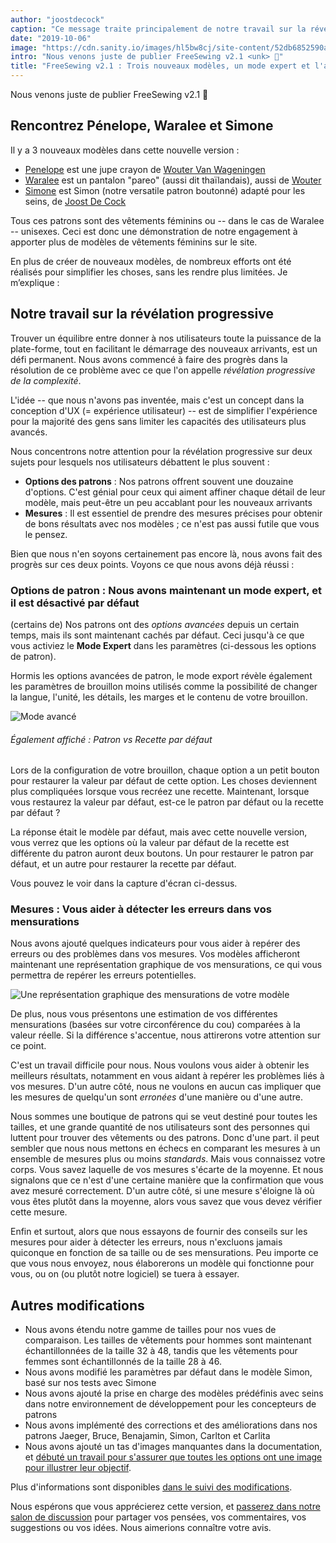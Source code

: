 ```yaml
---
author: "joostdecock"
caption: "Ce message traite principalement de notre travail sur la révélation progressive. De plus : trois nouveaux modèles !"
date: "2019-10-06"
image: "https://cdn.sanity.io/images/hl5bw8cj/site-content/52db6852590a15208dace4a16a6a1c824037e400-2000x1500.jpg"
intro: "Nous venons juste de publier FreeSewing v2.1 <unk> 🎉"
title: "FreeSewing v2.1 : Trois nouveaux modèles, un mode expert et l'aide aux mesures"
---
```



Nous venons juste de publier FreeSewing v2.1 🎉

## Rencontrez Pénelope, Waralee et Simone

Il y a 3 nouveaux modèles dans cette nouvelle version :

 - [Penelope](/patterns/penelope) est une jupe crayon de [Wouter Van Wageningen](/users/wouter.vdub)
 - [Waralee](/patterns/waralee) est un pantalon "pareo" (aussi dit thaïlandais), aussi de [Wouter](/users/wouter.vdub)
 - [Simone](/patterns/simone) est Simon (notre versatile patron boutonné) adapté pour les seins, de [Joost De Cock](/users/joost)

Tous ces patrons sont des vêtements féminins ou -- dans le cas de Waralee -- unisexes. Ceci est donc une démonstration de notre engagement à apporter plus de modèles de vêtements féminins sur le site.

En plus de créer de nouveaux modèles, de nombreux efforts ont été réalisés pour simplifier les choses, sans les rendre plus limitées. Je m’explique :

## Notre travail sur la révélation progressive

Trouver un équilibre entre donner à nos utilisateurs toute la puissance de la plate-forme, tout en facilitant le démarrage des nouveaux arrivants, est un défi permanent. Nous avons commencé à faire des progrès dans la résolution de ce problème avec ce que l'on appelle *révélation progressive de la complexité*.

L'idée -- que nous n'avons pas inventée, mais c'est un concept dans la conception d'UX (= expérience utilisateur) -- est de simplifier l'expérience pour la majorité des gens sans limiter les capacités des utilisateurs plus avancés.

Nous concentrons notre attention pour la révélation progressive sur deux sujets pour lesquels nos utilisateurs débattent le plus souvent :

 - **Options des patrons** : Nos patrons offrent souvent une douzaine d'options. C'est génial pour ceux qui aiment affiner chaque détail de leur modèle, mais peut-être un peu accablant pour les nouveaux arrivants
 - **Mesures** : Il est essentiel de prendre des mesures précises pour obtenir de bons résultats avec nos modèles ; ce n'est pas aussi futile que vous le pensez.

Bien que nous n'en soyons certainement pas encore là, nous avons fait des progrès sur ces deux points. Voyons ce que nous avons déjà réussi :

### Options de patron : Nous avons maintenant un mode expert, et il est désactivé par défaut

(certains de) Nos patrons ont des *options avancées* depuis un certain temps, mais ils sont maintenant cachés par défaut. Ceci jusqu'à ce que vous activiez le **Mode Expert** dans les paramètres (ci-dessous les options de patron).

Hormis les options avancées de patron, le mode export révèle également les paramètres de brouillon moins utilisés comme la possibilité de changer la langue, l'unité, les détails, les marges et le contenu de votre brouillon.

![Mode avancé](https://posts.freesewing.org/uploads/recreate_a6e2f9c4d6.png)

<Note> 

###### Également affiché : Patron vs Recette par défaut

Lors de la configuration de votre brouillon, chaque option a un petit bouton pour restaurer la valeur par défaut de cette option.
Les choses deviennent plus compliquées lorsque vous recréez une recette. Maintenant, lorsque vous restaurez la valeur par défaut, est-ce le patron par défaut ou la recette par défaut ?

La réponse était le modèle par défaut, mais avec cette nouvelle version, vous verrez que les options où la valeur par défaut de la recette est différente du patron
auront deux boutons. Un pour restaurer le patron par défaut, et un autre pour restaurer la recette par défaut. 

Vous pouvez le voir dans la capture d'écran ci-dessus.

</Note>

### Mesures : Vous aider à détecter les erreurs dans vos mensurations

Nous avons ajouté quelques indicateurs pour vous aider à repérer des erreurs ou des problèmes dans vos mesures. Vos modèles afficheront maintenant une représentation graphique de vos mensurations, ce qui vous permettra de repérer les erreurs potentielles.

![Une représentation graphique des mensurations de votre modèle](https://posts.freesewing.org/uploads/model_c3fa8fc50c.png)

De plus, nous vous présentons une estimation de vos différentes mensurations (basées sur votre circonférence du cou) comparées à la valeur réelle. Si la différence s'accentue, nous attirerons votre attention sur ce point.

C'est un travail difficile pour nous. Nous voulons vous aider à obtenir les meilleurs résultats, notamment en vous aidant à repérer les problèmes liés à vos mesures. D'un autre côté, nous ne voulons en aucun cas impliquer que les mesures de quelqu'un sont *erronées* d'une manière ou d'une autre.

Nous sommes une boutique de patrons qui se veut destiné pour toutes les tailles, et une grande quantité de nos utilisateurs sont des personnes qui luttent pour trouver des vêtements ou des patrons. Donc d'une part. il peut sembler que nous nous mettons en échecs en comparant les mesures à un ensemble de mesures plus ou moins *standards*. Mais vous connaissez votre corps. Vous savez laquelle de vos mesures s'écarte de la moyenne. Et nous signalons que ce n'est d'une certaine manière que la confirmation que vous avez mesuré correctement. D'un autre côté, si une mesure s'éloigne là où vous êtes plutôt dans la moyenne, alors vous savez que vous devez vérifier cette mesure.

Enfin et surtout, alors que nous essayons de fournir des conseils sur les mesures pour aider à détecter les erreurs, nous n'excluons jamais quiconque en fonction de sa taille ou de ses mensurations. Peu importe ce que vous nous envoyez, nous élaborerons un modèle qui fonctionne pour vous, ou on (ou plutôt notre logiciel) se tuera à essayer.

## Autres modifications

 - Nous avons étendu notre gamme de tailles pour nos vues de comparaison. Les tailles de vêtements pour hommes sont maintenant échantillonnées de la taille 32 à 48, tandis que les vêtements pour femmes sont échantillonnés de la taille 28 à 46.
 - Nous avons modifié les paramètres par défaut dans le modèle Simon, basé sur nos tests avec Simone
 - Nous avons ajouté la prise en charge des modèles prédéfinis avec seins dans notre environnement de développement pour les concepteurs de patrons
 - Nous avons implémenté des corrections et des améliorations dans nos patrons Jaeger, Bruce, Benajamin, Simon, Carlton et Carlita
 - Nous avons ajouté un tas d'images manquantes dans la documentation, et [ débuté un travail pour s'assurer que toutes les options ont une image pour illustrer leur objectif](https://github.com/freesewing/freesewing.org/issues/190).

Plus d'informations sont disponibles [dans le suivi des modifications](https://github.com/freesewing/freesewing/blob/develop/CHANGELOG.md).

Nous espérons que vous apprécierez cette version, et [passerez dans notre salon de discussion](https://discord.freesewing.org/) pour partager vos pensées, vos commentaires, vos suggestions ou vos idées. Nous aimerions connaître votre avis. 





